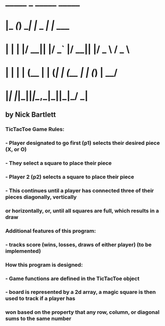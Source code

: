 # _____ _     _____         _____          
# |_   _(_) __|_   _|_ _  __|_   _|__   ___ 
#   | | | |/ __|| |/ _` |/ __|| |/ _ \ / _ \
#   | | | | (__ | | (_| | (__ | | (_) |  __/
#   |_| |_|\___||_|\__,_|\___||_|\___/ \___|

## by Nick Bartlett

### TicTacToe Game Rules:

### - Player designated to go first (p1) selects their desired piece (X, or O)
### - They select a square to place their piece
### - Player 2 (p2) selects a square to place their piece
### - This continues until a player has connected three of their pieces diagonally, vertically
###   or horizontally, or, until all squares are full, which results in a draw

### Additional features of this program:

### - tracks score (wins, losses, draws of either player) (to be implemented)

### How this program is designed: 

### - Game functions are defined in the TicTacToe object
### - board is represented by a 2d array, a magic square is then used to track if a player has
### won based on the property that any row, column, or diagonal sums to the same number